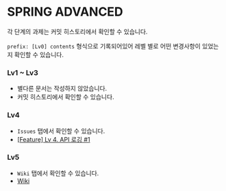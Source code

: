 # SPRING ADVANCED

각 단계의 과제는 커밋 히스토리에서 확인할 수 있습니다.

`prefix: [Lv0] contents` 형식으로 기록되어있어 레벨 별로 어떤 변경사항이 있었는지 확인할 수 있습니다.

### Lv1 ~ Lv3
- 별다른 문서는 작성하지 않았습니다.
- 커밋 히스토리에서 확인할 수 있습니다.

### Lv4
- `Issues` 탭에서 확인할 수 있습니다.
- [[Feature] Lv 4. API 로깅 #1](https://github.com/pottq577/spring-advanced/issues/1)

### Lv5 
- `Wiki` 탭에서 확인할 수 있습니다.
- [Wiki](https://github.com/pottq577/spring-advanced/wiki)
